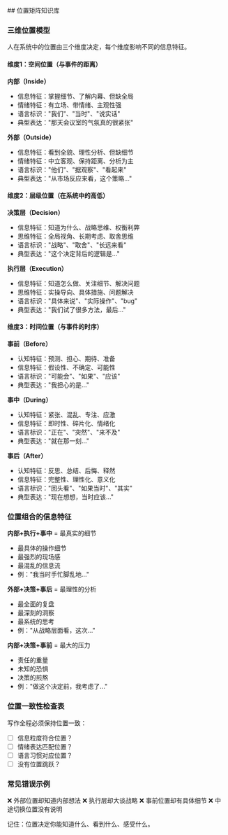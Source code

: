 <knowledge>
  ## 位置矩阵知识库

  ### 三维位置模型

  人在系统中的位置由三个维度决定，每个维度影响不同的信息特征。

  #### 维度1：空间位置（与事件的距离）

  **内部（Inside）**
  - 信息特征：掌握细节、了解内幕、但缺全局
  - 情绪特征：有立场、带情绪、主观性强
  - 语言标识："我们"、"当时"、"说实话"
  - 典型表达："那天会议室的气氛真的很紧张"

  **外部（Outside）**
  - 信息特征：看到全貌、理性分析、但缺细节
  - 情绪特征：中立客观、保持距离、分析为主
  - 语言标识："他们"、"据观察"、"看起来"
  - 典型表达："从市场反应来看，这个策略..."

  #### 维度2：层级位置（在系统中的高低）

  **决策层（Decision）**
  - 信息特征：知道为什么、战略思维、权衡利弊
  - 思维特征：全局视角、长期考虑、取舍思维
  - 语言标识："战略"、"取舍"、"长远来看"
  - 典型表达："这个决定背后的逻辑是..."

  **执行层（Execution）**
  - 信息特征：知道怎么做、关注细节、解决问题
  - 思维特征：实操导向、具体措施、问题解决
  - 语言标识："具体来说"、"实际操作"、"bug"
  - 典型表达："我们试了很多方法，最后..."

  #### 维度3：时间位置（与事件的时序）

  **事前（Before）**
  - 认知特征：预测、担心、期待、准备
  - 信息特征：假设性、不确定、可能性
  - 语言标识："可能会"、"如果"、"应该"
  - 典型表达："我担心的是..."

  **事中（During）**
  - 认知特征：紧张、混乱、专注、应激
  - 信息特征：即时性、碎片化、情绪化
  - 语言标识："正在"、"突然"、"来不及"
  - 典型表达："就在那一刻..."

  **事后（After）**
  - 认知特征：反思、总结、后悔、释然
  - 信息特征：完整性、理性化、意义化
  - 语言标识："回头看"、"如果当时"、"其实"
  - 典型表达："现在想想，当时应该..."

  ### 位置组合的信息特征

  **内部+执行+事中** = 最真实的细节
  - 最具体的操作细节
  - 最强烈的现场感
  - 最混乱的信息流
  - 例："我当时手忙脚乱地..."

  **外部+决策+事后** = 最理性的分析
  - 最全面的复盘
  - 最深刻的洞察
  - 最系统的思考
  - 例："从战略层面看，这次..."

  **内部+决策+事前** = 最大的压力
  - 责任的重量
  - 未知的恐惧
  - 决策的煎熬
  - 例："做这个决定前，我考虑了..."

  ### 位置一致性检查表

  写作全程必须保持位置一致：
  - [ ] 信息粒度符合位置？
  - [ ] 情绪表达匹配位置？
  - [ ] 语言习惯对应位置？
  - [ ] 没有位置跳跃？

  ### 常见错误示例

  ❌ 外部位置却知道内部想法
  ❌ 执行层却大谈战略
  ❌ 事前位置却有具体细节
  ❌ 中途切换位置没有说明

  记住：位置决定你能知道什么、看到什么、感受什么。
</knowledge>
